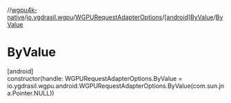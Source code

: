 //[wgpu4k-native](../../../../index.md)/[io.ygdrasil.wgpu](../../index.md)/[WGPURequestAdapterOptions](../index.md)/[[android]ByValue](index.md)/[ByValue](-by-value.md)

# ByValue

[android]\
constructor(handle: WGPURequestAdapterOptions.ByValue = io.ygdrasil.wgpu.android.WGPURequestAdapterOptions.ByValue(com.sun.jna.Pointer.NULL))
